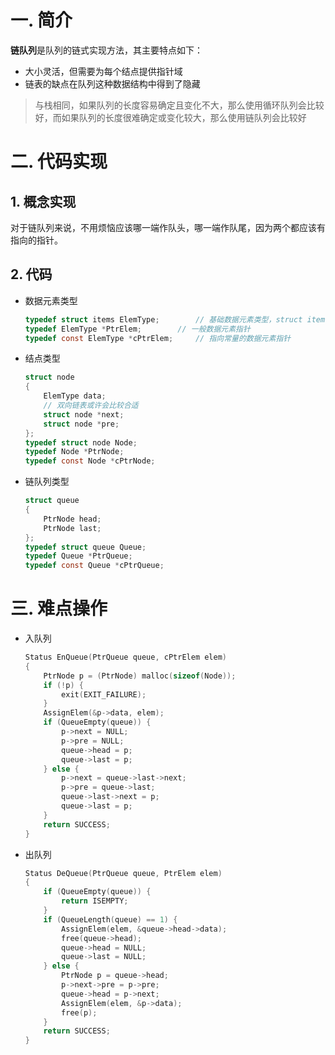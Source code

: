 # 一. 简介

**链队列**是队列的链式实现方法，其主要特点如下：

- 大小灵活，但需要为每个结点提供指针域
- 链表的缺点在队列这种数据结构中得到了隐藏

> 与栈相同，如果队列的长度容易确定且变化不大，那么使用循环队列会比较好，而如果队列的长度很难确定或变化较大，那么使用链队列会比较好



# 二. 代码实现

## 1. 概念实现

对于链队列来说，不用烦恼应该哪一端作队头，哪一端作队尾，因为两个都应该有指向的指针。



## 2. 代码

- 数据元素类型

  ```c
  typedef struct items ElemType;		// 基础数据元素类型，struct items自行定义
  typedef ElemType *PtrElem;		// 一般数据元素指针
  typedef const ElemType *cPtrElem;		// 指向常量的数据元素指针
  ```

- 结点类型

  ```c
  struct node
  {
      ElemType data;
      // 双向链表或许会比较合适
      struct node *next;
      struct node *pre;
  };
  typedef struct node Node;
  typedef Node *PtrNode;
  typedef const Node *cPtrNode;
  ```

- 链队列类型

  ```c
  struct queue
  {
      PtrNode head;
      PtrNode last;
  };
  typedef struct queue Queue;
  typedef Queue *PtrQueue;
  typedef const Queue *cPtrQueue;
  ```



# 三. 难点操作

- 入队列

  ```c
  Status EnQueue(PtrQueue queue, cPtrElem elem)
  {
      PtrNode p = (PtrNode) malloc(sizeof(Node));
      if (!p) {
          exit(EXIT_FAILURE);
      }
      AssignElem(&p->data, elem);
      if (QueueEmpty(queue)) {
          p->next = NULL;
          p->pre = NULL;
          queue->head = p;
          queue->last = p;
      } else {
          p->next = queue->last->next;
          p->pre = queue->last;
          queue->last->next = p;
          queue->last = p;
      }
      return SUCCESS;
  }
  ```

- 出队列

  ```c
  Status DeQueue(PtrQueue queue, PtrElem elem)
  {
      if (QueueEmpty(queue)) {
          return ISEMPTY;
      }
      if (QueueLength(queue) == 1) {
          AssignElem(elem, &queue->head->data);
          free(queue->head);
          queue->head = NULL;
          queue->last = NULL;
      } else {
          PtrNode p = queue->head;
          p->next->pre = p->pre;
          queue->head = p->next;
          AssignElem(elem, &p->data);
          free(p);
      }
      return SUCCESS;
  }
  ```

